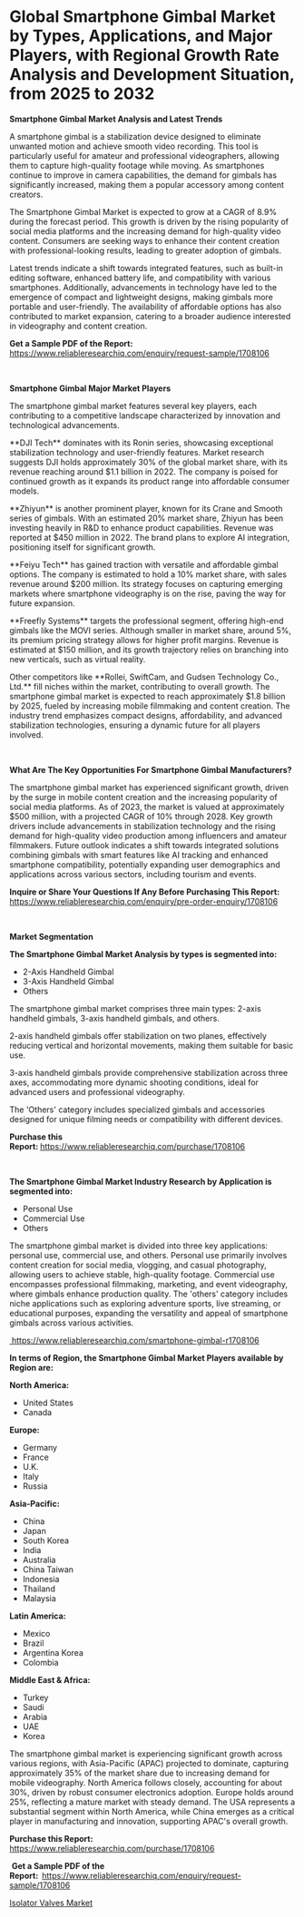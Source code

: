 <p><h1>Global Smartphone Gimbal Market by Types, Applications, and Major Players, with Regional Growth Rate Analysis and Development Situation, from 2025 to 2032</h1></p><p><strong>Smartphone Gimbal Market Analysis and Latest Trends</strong></p>
<p><p>A smartphone gimbal is a stabilization device designed to eliminate unwanted motion and achieve smooth video recording. This tool is particularly useful for amateur and professional videographers, allowing them to capture high-quality footage while moving. As smartphones continue to improve in camera capabilities, the demand for gimbals has significantly increased, making them a popular accessory among content creators.</p><p>The Smartphone Gimbal Market is expected to grow at a CAGR of 8.9% during the forecast period. This growth is driven by the rising popularity of social media platforms and the increasing demand for high-quality video content. Consumers are seeking ways to enhance their content creation with professional-looking results, leading to greater adoption of gimbals. </p><p>Latest trends indicate a shift towards integrated features, such as built-in editing software, enhanced battery life, and compatibility with various smartphones. Additionally, advancements in technology have led to the emergence of compact and lightweight designs, making gimbals more portable and user-friendly. The availability of affordable options has also contributed to market expansion, catering to a broader audience interested in videography and content creation.</p></p>
<p><strong>Get a Sample PDF of the Report:&nbsp;</strong> <a href="https://www.reliableresearchiq.com/enquiry/request-sample/1708106?utm_campaign=3058&utm_medium=2&utm_source=Github&utm_content=ia&utm_term=06032025&utm_id=smartphone-gimbal">https://www.reliableresearchiq.com/enquiry/request-sample/1708106</a></p>
<p>&nbsp;</p>
<p><strong>Smartphone Gimbal Major Market Players</strong></p>
<p><p>The smartphone gimbal market features several key players, each contributing to a competitive landscape characterized by innovation and technological advancements. </p><p>**DJI Tech** dominates with its Ronin series, showcasing exceptional stabilization technology and user-friendly features. Market research suggests DJI holds approximately 30% of the global market share, with its revenue reaching around $1.1 billion in 2022. The company is poised for continued growth as it expands its product range into affordable consumer models.</p><p>**Zhiyun** is another prominent player, known for its Crane and Smooth series of gimbals. With an estimated 20% market share, Zhiyun has been investing heavily in R&D to enhance product capabilities. Revenue was reported at $450 million in 2022. The brand plans to explore AI integration, positioning itself for significant growth.</p><p>**Feiyu Tech** has gained traction with versatile and affordable gimbal options. The company is estimated to hold a 10% market share, with sales revenue around $200 million. Its strategy focuses on capturing emerging markets where smartphone videography is on the rise, paving the way for future expansion.</p><p>**Freefly Systems** targets the professional segment, offering high-end gimbals like the MOVI series. Although smaller in market share, around 5%, its premium pricing strategy allows for higher profit margins. Revenue is estimated at $150 million, and its growth trajectory relies on branching into new verticals, such as virtual reality.</p><p>Other competitors like **Rollei, SwiftCam, and Gudsen Technology Co., Ltd.** fill niches within the market, contributing to overall growth. The smartphone gimbal market is expected to reach approximately $1.8 billion by 2025, fueled by increasing mobile filmmaking and content creation. The industry trend emphasizes compact designs, affordability, and advanced stabilization technologies, ensuring a dynamic future for all players involved.</p></p>
<p>&nbsp;</p>
<p><strong>What Are The Key Opportunities For Smartphone Gimbal Manufacturers?</strong></p>
<p><p>The smartphone gimbal market has experienced significant growth, driven by the surge in mobile content creation and the increasing popularity of social media platforms. As of 2023, the market is valued at approximately $500 million, with a projected CAGR of 10% through 2028. Key growth drivers include advancements in stabilization technology and the rising demand for high-quality video production among influencers and amateur filmmakers. Future outlook indicates a shift towards integrated solutions combining gimbals with smart features like AI tracking and enhanced smartphone compatibility, potentially expanding user demographics and applications across various sectors, including tourism and events.</p></p>
<p><strong>Inquire or Share Your Questions If Any Before Purchasing This Report:</strong> <a href="https://www.reliableresearchiq.com/enquiry/pre-order-enquiry/1708106?utm_campaign=3058&utm_medium=2&utm_source=Github&utm_content=ia&utm_term=06032025&utm_id=smartphone-gimbal">https://www.reliableresearchiq.com/enquiry/pre-order-enquiry/1708106</a></p>
<p>&nbsp;</p>
<p><strong>Market Segmentation</strong></p>
<p><strong>The Smartphone Gimbal Market Analysis by types is segmented into:</strong></p>
<p><ul><li>2-Axis Handheld Gimbal</li><li>3-Axis Handheld Gimbal</li><li>Others</li></ul></p>
<p><p>The smartphone gimbal market comprises three main types: 2-axis handheld gimbals, 3-axis handheld gimbals, and others. </p><p>2-axis handheld gimbals offer stabilization on two planes, effectively reducing vertical and horizontal movements, making them suitable for basic use. </p><p>3-axis handheld gimbals provide comprehensive stabilization across three axes, accommodating more dynamic shooting conditions, ideal for advanced users and professional videography. </p><p>The 'Others' category includes specialized gimbals and accessories designed for unique filming needs or compatibility with different devices.</p></p>
<p><strong>Purchase this Report:&nbsp;</strong><a href="https://www.reliableresearchiq.com/purchase/1708106?utm_campaign=3058&utm_medium=2&utm_source=Github&utm_content=ia&utm_term=06032025&utm_id=smartphone-gimbal">https://www.reliableresearchiq.com/purchase/1708106</a></p>
<p>&nbsp;</p>
<p><strong>The Smartphone Gimbal Market Industry Research by Application is segmented into:</strong></p>
<p><ul><li>Personal Use</li><li>Commercial Use</li><li>Others</li></ul></p>
<p><p>The smartphone gimbal market is divided into three key applications: personal use, commercial use, and others. Personal use primarily involves content creation for social media, vlogging, and casual photography, allowing users to achieve stable, high-quality footage. Commercial use encompasses professional filmmaking, marketing, and event videography, where gimbals enhance production quality. The 'others' category includes niche applications such as exploring adventure sports, live streaming, or educational purposes, expanding the versatility and appeal of smartphone gimbals across various activities.</p></p>
<p><a href="https://www.reliableresearchiq.com/smartphone-gimbal-r1708106?utm_campaign=3058&utm_medium=2&utm_source=Github&utm_content=ia&utm_term=06032025&utm_id=smartphone-gimbal">&nbsp;https://www.reliableresearchiq.com/smartphone-gimbal-r1708106</a></p>
<p><strong>In terms of Region, the Smartphone Gimbal Market Players available by Region are:</strong></p>
<p>
    <p> <strong> North America: </strong>
        <ul>
            <li>United States</li>
            <li>Canada</li>
        </ul>
        </p> 
    <p> <strong> Europe: </strong>
        <ul>
            <li>Germany</li>
            <li>France</li>
            <li>U.K.</li>
            <li>Italy</li>
            <li>Russia</li>
        </ul>
        </p> 
    <p> <strong> Asia-Pacific: </strong>
        <ul>
            <li>China</li>
            <li>Japan</li>
            <li>South Korea</li>
            <li>India</li>
            <li>Australia</li>
            <li>China Taiwan</li>
            <li>Indonesia</li>
            <li>Thailand</li>
            <li>Malaysia</li>
        </ul>
        </p> 
    <p> <strong> Latin America: </strong>
        <ul>
            <li>Mexico</li>
            <li>Brazil</li>
            <li>Argentina Korea</li>
            <li>Colombia</li>
        </ul>
        </p> 
    <p> <strong> Middle East & Africa: </strong>
        <ul>
            <li>Turkey</li>
            <li>Saudi</li>
            <li>Arabia</li>
            <li>UAE</li>
            <li>Korea</li>
        </ul>
    </p>
    </p>
<p><p>The smartphone gimbal market is experiencing significant growth across various regions, with Asia-Pacific (APAC) projected to dominate, capturing approximately 35% of the market share due to increasing demand for mobile videography. North America follows closely, accounting for about 30%, driven by robust consumer electronics adoption. Europe holds around 25%, reflecting a mature market with steady demand. The USA represents a substantial segment within North America, while China emerges as a critical player in manufacturing and innovation, supporting APAC's overall growth.</p></p>
<p><strong>Purchase this Report: </strong><a href="https://www.reliableresearchiq.com/purchase/1708106?utm_campaign=3058&utm_medium=2&utm_source=Github&utm_content=ia&utm_term=06032025&utm_id=smartphone-gimbal">https://www.reliableresearchiq.com/purchase/1708106</a></p>
<p>&nbsp;<strong>Get a Sample PDF of the Report:&nbsp;&nbsp;</strong><a href="https://www.reliableresearchiq.com/enquiry/request-sample/1708106?utm_campaign=3058&utm_medium=2&utm_source=Github&utm_content=ia&utm_term=06032025&utm_id=smartphone-gimbal">https://www.reliableresearchiq.com/enquiry/request-sample/1708106</a></p>
<p><strong></strong></p>
<p><p><a href="https://github.com/meuskocov/Market-Research-Report-List-1/blob/main/isolator-valves-market.md?utm_campaign=3058&utm_medium=2&utm_source=Github&utm_content=ia&utm_term=06032025&utm_id=smartphone-gimbal">Isolator Valves Market</a></p></p>